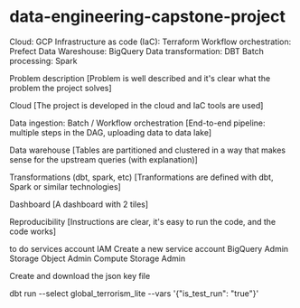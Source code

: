 # data-engineering-capstone-project

Cloud: GCP
Infrastructure as code (IaC): Terraform
Workflow orchestration: Prefect
Data Wareshouse: BigQuery
Data transformation: DBT
Batch processing: Spark

Problem description
[Problem is well described and it's clear what the problem the project solves]

Cloud
[The project is developed in the cloud and IaC tools are used]

Data ingestion: Batch / Workflow orchestration
[End-to-end pipeline: multiple steps in the DAG, uploading data to data lake]

Data warehouse
[Tables are partitioned and clustered in a way that makes sense for the upstream queries (with explanation)]

Transformations (dbt, spark, etc)
[Tranformations are defined with dbt, Spark or similar technologies]

Dashboard
[A dashboard with 2 tiles]

Reproducibility
[Instructions are clear, it's easy to run the code, and the code works]



to do
services account IAM
Create a new service account
    BigQuery Admin
    Storage Object Admin
    Compute Storage Admin

Create and download the json key file


dbt run --select global_terrorism_lite --vars '{"is_test_run": "true"}'